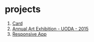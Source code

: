 # projects
1. [Card](https://topuhit.github.io/projects/card/)
2. [Annual Art Exhibition - UODA - 2015 ](https://topuhit.github.io/projects/annual-art-exhibition-uoda-2015/index.html)
3. [Responsive App](https://topuhit.github.io/responsive-app/)

